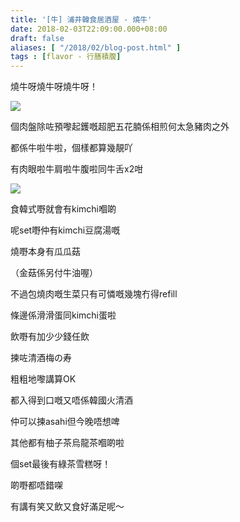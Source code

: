 ```yaml
---
title: '[牛] 浦井韓食居酒屋 - 燒牛'
date: 2018-02-03T22:09:00.000+08:00
draft: false
aliases: [ "/2018/02/blog-post.html" ]
tags : [flavor - 行膳積腹]
---
```


燒牛呀燒牛呀燒牛呀！

[![](https://c1.staticflickr.com/5/4677/39348552574_9a9f4c77c8_z.jpg)](https://c1.staticflickr.com/5/4677/39348552574_9a9f4c77c8_z.jpg)

個肉盤除咗預嚟起鑊嘅超肥五花腩係相煎何太急豬肉之外

都係牛啦牛啦，個樣都算幾靚吖

有肉眼啦牛肩啦牛腹啦同牛舌x2咁

[![](https://c1.staticflickr.com/5/4611/39348552884_0aa7980999_z.jpg)](https://c1.staticflickr.com/5/4611/39348552884_0aa7980999_z.jpg)

食韓式嘢就會有kimchi嗰啲

呢set嘢仲有kimchi豆腐湯嘅

燒嘢本身有瓜瓜菇

（金菇係另付牛油喔）

不過包燒肉嘅生菜只有可憐嘅幾塊冇得refill

條邊係滑滑蛋同kimchi蛋啦

  

飲嘢有加少少錢任飲

揀咗清酒梅の寿

粗粗地嚟講算OK

都入得到口嘅又唔係韓國火清酒

仲可以揀asahi但今晚唔想啤

其他都有柚子茶烏龍茶嗰啲啦

  

個set最後有綠茶雪糕呀！

  

  

啲嘢都唔錯㗎

有講有笑又飲又食好滿足呢～